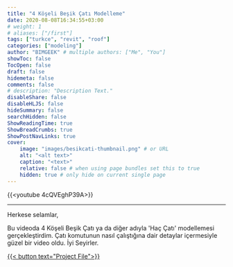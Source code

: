 ```yaml
---
title: "4 Köşeli Beşik Çatı Modelleme"
date: 2020-08-08T16:34:55+03:00
# weight: 1
# aliases: ["/first"]
tags: ["turkce", "revit", "roof"]
categories: ["modeling"]
author: "BIMGEEK" # multiple authors: ["Me", "You"]
showToc: false
TocOpen: false
draft: false
hidemeta: false
comments: false
# description: "Description Text."
disableShare: false
disableHLJS: false
hideSummary: false
searchHidden: false
ShowReadingTime: true
ShowBreadCrumbs: true
ShowPostNavLinks: true
cover:
    image: "images/besikcati-thumbnail.png" # or URL
    alt: "<alt text>"
    caption: "<text>"
    relative: false # when using page bundles set this to true
    hidden: true # only hide on current single page
---
```

{{<youtube 4cQVEghP39A>}}

---

Herkese selamlar,

Bu videoda 4 Köşeli Beşik Çatı ya da diğer adıyla 'Haç Çatı' modellemesi gerçekleştirdim. Çatı komutunun nasıl çalıştığına dair detaylar içermesiyle güzel bir video oldu. İyi Seyirler.

<a href="files/BesikCati.rvt" download>
    {{< button text="Project File">}}
</a>